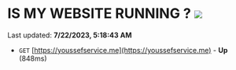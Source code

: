 # IS MY WEBSITE RUNNING ? [![](https://img.shields.io/static/v1?label=Sponsor&message=%E2%9D%A4&logo=GitHub&color=%23fe8e86)](https://github.com/sponsors/<username>)

Last updated: **7/22/2023, 5:18:43 AM**

- `GET` [https://youssefservice.me](https://youssefservice.me) - **Up** (848ms)
